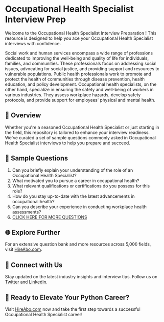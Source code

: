 # Occupational Health Specialist Interview Prep

Welcome to the Occupational Health Specialist Interview Preparation ! This resource is designed to help you ace your Occupational Health Specialist interviews with confidence.

Social work and human services encompass a wide range of professions dedicated to improving the well-being and quality of life for individuals, families, and communities. These professionals focus on addressing social issues, advocating for social justice, and providing support and resources to vulnerable populations. Public health professionals work to promote and protect the health of communities through disease prevention, health education, and policy development. Occupational health specialists, on the other hand, specialize in ensuring the safety and well-being of workers in various industries. They assess workplace hazards, develop safety protocols, and provide support for employees' physical and mental health.

## 🚀 Overview

Whether you're a seasoned Occupational Health Specialist or just starting in the field, this repository is tailored to enhance your interview readiness. We've curated a set of sample questions commonly asked in Occupational Health Specialist interviews to help you prepare and succeed.

## 📝 Sample Questions

1. Can you briefly explain your understanding of the role of an Occupational Health Specialist?
2. What motivated you to pursue a career in occupational health?
3. What relevant qualifications or certifications do you possess for this role?
4. How do you stay up-to-date with the latest advancements in occupational health?
5. Can you describe your experience in conducting workplace health assessments?
6. [CLICK HERE FOR MORE QUESTIONS](https://hireabo.com/job/13_2_11/Occupational%20Health%20Specialist)

## 🌐 Explore Further

For an extensive question bank and more resources across 5,000 fields, visit [HireAbo.com](https://www.hireabo.com).

## 📱 Connect with Us

Stay updated on the latest industry insights and interview tips. Follow us on [Twitter](https://twitter.com/hireabo) and [LinkedIn](https://www.linkedin.com/in/hire-abo-3609972a8/).

## 🚀 Ready to Elevate Your Python Career?

Visit [HireAbo.com](https://www.hireabo.com) now and take the first step towards a successful Occupational Health Specialist career!
